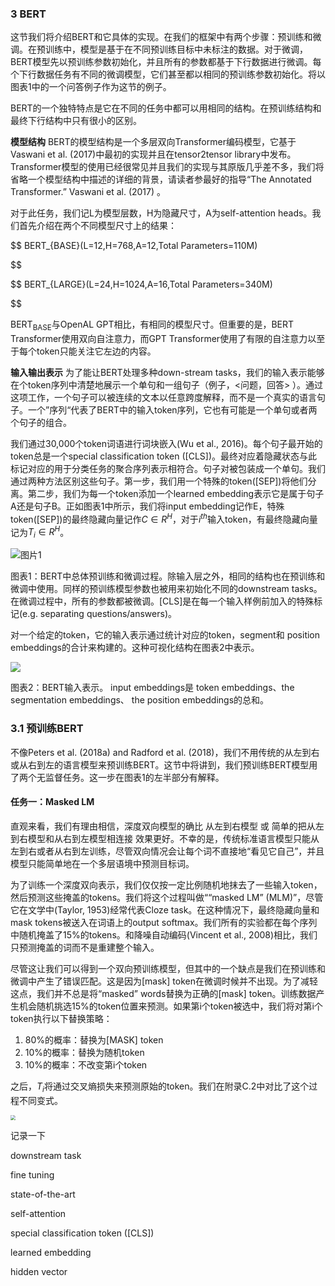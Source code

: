 ### 3 BERT

这节我们将介绍BERT和它具体的实现。在我们的框架中有两个步骤：预训练和微调。在预训练中，模型是基于在不同预训练目标中未标注的数据。对于微调，BERT模型先以预训练参数初始化，并且所有的参数都基于下行数据进行微调。每个下行数据任务有不同的微调模型，它们甚至都以相同的预训练参数初始化。将以图表1中的一个问答例子作为这节的例子。

BERT的一个独特特点是它在不同的任务中都可以用相同的结构。在预训练结构和最终下行结构中只有很小的区别。

**模型结构** BERT的模型结构是一个多层双向Transformer编码模型，它基于Vaswani et al. (2017)中最初的实现并且在tensor2tensor library中发布。Transformer模型的使用已经很常见并且我们的实现与其原版几乎差不多，我们将省略一个模型结构中描述的详细的背景，请读者参最好的指导“The Annotated Transformer.” Vaswani et al. (2017) 。

对于此任务，我们记L为模型层数，H为隐藏尺寸，A为self-attention heads。我们首先介绍在两个不同模型尺寸上的结果：

$$
BERT_{BASE}(L=12,H=768,A=12,Total Parameters=110M)

$$

$$
BERT_{LARGE}(L=24,H=1024,A=16,Total Parameters=340M)

$$

BERT<sub>BASE</sub>与OpenAL GPT相比，有相同的模型尺寸。但重要的是，BERT Transformer使用双向自注意力，而GPT Transformer使用了有限的自注意力以至于每个token只能关注它左边的内容。

**输入输出表示** 为了能让BERT处理多种down-stream tasks，我们的输入表示能够在个token序列中清楚地展示一个单句和一组句子（例子，<问题，回答> ）。通过这项工作，一个句子可以被连续的文本以任意跨度解释，而不是一个真实的语言句子。一个”序列“代表了BERT中的输入token序列，它也有可能是一个单句或者两个句子的组合。

我们通过30,000个token词语进行词块嵌入(Wu et al., 2016)。每个句子最开始的token总是一个special classification token ([CLS])。最终对应着隐藏状态与此标记对应的用于分类任务的聚合序列表示相符合。句子对被包装成一个单句。我们通过两种方法区别这些句子。第一步，我们用一个特殊的token([SEP])将他们分离。第二步，我们为每一个token添加一个learned embedding表示它是属于句子A还是句子B。正如图表1中所示，我们将input embedding记作E，特殊token([SEP])的最终隐藏向量记作$C\in R^H$，对于$i^{th}$输入token，有最终隐藏向量记为$T_i\in R^H$。

![图片1](https://img.vim-cn.com/79/3a0df9b31af62bc6a4439e08ce07b76b37ec71.png)

图表1：BERT中总体预训练和微调过程。除输入层之外，相同的结构也在预训练和微调中使用。同样的预训练模型参数也被用来初始化不同的downstream tasks。在微调过程中，所有的参数都被微调。[CLS]是在每一个输入样例前加入的特殊标记(e.g. separating questions/answers)。

对一个给定的token，它的输入表示通过统计对应的token，segment和 position embeddings的合计来构建的。这种可视化结构在图表2中表示。

![](https://img.vim-cn.com/11/d43b94ac4fa101646bd145d46d5394064b7c89.png)

图表2：BERT输入表示。 input embeddings是 token embeddings、the segmentation embeddings、 the position embeddings的总和。

### 3.1 预训练BERT

不像Peters et al. (2018a) and Radford et al. (2018)，我们不用传统的从左到右或从右到左的语言模型来预训练BERT。这节中将讲到，我们预训练BERT模型用了两个无监督任务。这一步在图表1的左半部分有解释。

#### 任务一：Masked LM

直观来看，我们有理由相信，深度双向模型的确比  从左到右模型  或  简单的把从左到右模型和从右到左模型相连接  效果更好。不幸的是，传统标准语言模型只能从左到右或者从右到左训练，尽管双向情况会让每个词不直接地“看见它自己”，并且模型只能简单地在一个多层语境中预测目标词。

为了训练一个深度双向表示，我们仅仅按一定比例随机地抹去了一些输入token，然后预测这些掩盖的tokens。我们将这个过程叫做““masked LM” (MLM)”，尽管它在文学中(Taylor, 1953)经常代表Cloze task。在这种情况下，最终隐藏向量和mask tokens被送入在词语上的output softmax。我们所有的实验都在每个序列中随机掩盖了15%的tokens。和降噪自动编码(Vincent et al., 2008)相比，我们只预测掩盖的词而不是重建整个输入。

尽管这让我们可以得到一个双向预训练模型，但其中的一个缺点是我们在预训练和微调中产生了错误匹配。这是因为[mask] token在微调时候并不出现。为了减轻这点，我们并不总是将“masked” words替换为正确的[mask] token。训练数据产生机会随机挑选15%的token位置来预测。如果第i个token被选中，我们将对第i个token执行以下替换策略：

1. 80%的概率：替换为[MASK] token
2. 10%的概率：替换为随机token
3. 10%的概率：不改变第i个token

之后，$T_i$将通过交叉熵损失来预测原始的token。我们在附录C.2中对比了这个过程不同变式。

<img src="https://img.vim-cn.com/f2/252ce9e052fd89f23763cf92ad39db123adefa.png" style="zoom: 50%;" />

记录一下

downstream task

fine tuning

state-of-the-art

self-attention

special classification token ([CLS])

learned embedding

hidden vector
